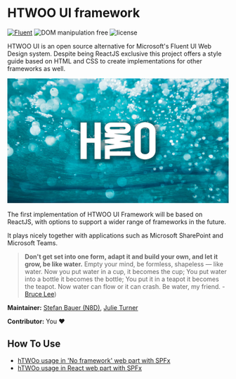 # HTWOO UI framework

[![Fluent](https://img.shields.io/badge/Fluent-blue)](https://www.youtube.com/watch?v=cJMwBwFj5nQ) ![DOM manipulation free](https://img.shields.io/badge/100%25-DOM%20manipulation%20free-orange) ![license](https://img.shields.io/github/license/n8design/liquid)

HTWOO UI is an open source alternative for Microsoft's Fluent UI Web Design system. Despite being ReactJS exclusive this project offers a style guide based on HTML and CSS to create implementations for other frameworks as well.

![Be like water][logo]

The first implementation of HTWOO UI Framework will be based on ReactJS, with options to support a wider range of frameworks in the future.

It plays nicely together with applications such as Microsoft SharePoint and Microsoft Teams.

> **Don't get set into one form, adapt it and build your own, and let it grow, be like water.** Empty your mind, be formless, shapeless — like water. Now you put water in a cup, it becomes the cup; You put water into a bottle it becomes the bottle; You put it in a teapot it becomes the teapot. Now water can flow or it can crash. Be water, my friend. - [Bruce Lee](https://www.youtube.com/watch?v=cJMwBwFj5nQ))

**Maintainer:** [Stefan Bauer (N8D)](https://github.com/StfBauer), [Julie Turner](https://github.com/juliemturner)

**Contributor:** You ❤️

## How To Use

* [hTWOo usage in 'No framework' web part with SPFx](./how-to/how-to-spfx-html)
* [hTWOo usage in React web part with SPFx](./how-to/how-to-spfx-react)
 
 





[logo]: ./assets/htwoo.jpg "Be like water and adopt fast"
